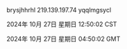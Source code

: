 brysjhhrhl 219.139.197.74 yqqlmgsycl

2024年 10月 27日 星期日 12:50:02 CST

2024年 10月 27日 星期日 04:50:02 GMT
